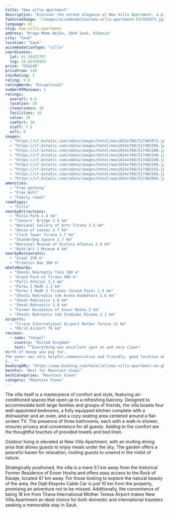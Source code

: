 ```yaml
---
title: "New villa apartment"
description: "Discover the serene elegance of New Villa Apartment, a premier destination located just a short drive from the heart of Sauk, 6 km away from the bustling Skanderbeg Square."
featuredImage: "/images/accommodation/new-villa-apartment-517401973.jpg"
language: en
slug: new-villa-apartment
address: "Rruga Memo Bejko, 1044 Sauk, Albania"
city: "Sauk"
location: "Sauk"
accommodationType: "villa"
coordinates:
  lat: 41.30422797
  lng: 19.82769363
price: "US$149"
priceFrom: 149
starRating: 3
rating: 9.6
ratingWords: "Exceptional"
numberOfReviews: 1
ratings:
  overall: 9.6
  location: 10
  cleanliness: 10
  facilities: 10
  value: 10
  comfort: 10
  staff: 7.5
  wifi: 0
images:
  - "https://cf.bstatic.com/xdata/images/hotel/max1024x768/517401973.jpg?k=e60862bc7188d7e92d1e72d6db5c8640dc09b76bfcbe86a69c2f7bf1b0b784ca&o=&hp=1"
  - "https://cf.bstatic.com/xdata/images/hotel/max1024x768/517402305.jpg?k=78b92526fc35439dcc36a113756a3741c8735f8413328e79cbd548e82f2c00ae&o=&hp=1"
  - "https://cf.bstatic.com/xdata/images/hotel/max1024x768/517402188.jpg?k=a69609b1e6c0d7ae05d1523bf7c32658fc7251a786d2b14094fd32ce052dc1fd&o=&hp=1"
  - "https://cf.bstatic.com/xdata/images/hotel/max1024x768/517402148.jpg?k=ef135ede2761dbf987cdc3b1c8cda991cddee8d27561f50212ac7074385375fe&o=&hp=1"
  - "https://cf.bstatic.com/xdata/images/hotel/max1024x768/517402249.jpg?k=ed3a206ac6826491d4149229a2f85b8de3b5dbcaca24168e93306b00ad2b5224&o=&hp=1"
  - "https://cf.bstatic.com/xdata/images/hotel/max1024x768/517402109.jpg?k=dcf2f6711ec953ce861c19d45cac297745e25ffac13e8b55af73ca64096e60d2&o=&hp=1"
  - "https://cf.bstatic.com/xdata/images/hotel/max1024x768/517402153.jpg?k=4cfa0eb1caf93df93d2eb230145dfcf81baf885a9105a5ccd6e75cee7a2339f7&o=&hp=1"
  - "https://cf.bstatic.com/xdata/images/hotel/max1024x768/517402166.jpg?k=5929f6cf8b0e849bf9e531b696f50588078ad2131955891352f49126bc79100e&o=&hp=1"
  - "https://cf.bstatic.com/xdata/images/hotel/max1024x768/517402093.jpg?k=19a6a626409199815409e4eeb5d560583e45a86eac6f1585ff300d38f75689b0&o=&hp=1"
amenities:
  - "Free parking"
  - "Free WiFi"
  - "Family rooms"
roomTypes:
  - "Villa"
nearbyAttractions:
  - "Rinia Park 2.4 km"
  - "Tanners' Bridge 2.5 km"
  - "National Gallery of Arts Tirana 2.5 km"
  - "House of Leaves 2.7 km"
  - "Clock Tower Tirana 2.7 km"
  - "Skanderbeg Square 2.7 km"
  - "National Museum of History Albania 2.9 km"
  - "Bunk'Art 1 Museum 6 km"
nearbyRestaurants:
  - "Graal 250 m"
  - "Primitiv Bae 300 m"
whatsNearby:
  - "Sheshi Rekreativ Tika 300 m"
  - "Grand Park of Tirana 900 m"
  - "Pylli Orbital 1.1 km"
  - "Parku I Madh 1.3 km"
  - "Parku I Madh I Tiranës (Grand Park) 1.5 km"
  - "Sheshi Rekreativ tek Arena Kombëtare 1.6 km"
  - "Shesh Rekreativ 1.8 km"
  - "Shesh Rekreativ 1.8 km"
  - "Former Residence of Enver Hoxha 2 km"
  - "Sheshi Rekreativ tek Stadiumi Dinamo 2.1 km"
airports:
  - "Tirana International Airport Mother Teresa 13 km"
  - "Ohrid Airport 78 km"
reviews:
  - name: "Vangel"
    country: "United Kingdom"
    text: "“Everything was excellent spot on and very clean!
Worth of money you pay for.
The owner was very helpful,communicative and friendly, good location where you get to see the ground park of Tirana with beautiful lake around and so much more!
I...”"
bookingURL: "https://www.booking.com/hotel/al/new-villa-apartment.en-gb.html?aid=8035640"
bestFor: "Best for Mountain Views"
bestCategories: "Mountain Views"
category: "Mountain Views"
---
```


The villa itself is a masterpiece of comfort and style, featuring air-conditioned spaces that open up to a refreshing balcony. Designed to accommodate both large families and groups of friends, the villa boasts four well-appointed bedrooms, a fully equipped kitchen complete with a dishwasher and an oven, and a cozy seating area centered around a flat-screen TV. The presence of three bathrooms, each with a walk-in shower, ensures privacy and convenience for all guests. Adding to the comfort are the thoughtful touches of provided towels and bed linen.

Outdoor living is elevated at New Villa Apartment, with an inviting dining area that allows guests to enjoy meals under the sky. The garden offers a peaceful haven for relaxation, inviting guests to unwind in the midst of nature.

Strategically positioned, the villa is a mere 5.1 km away from the historical Former Residence of Enver Hoxha and offers easy access to the Rock of Kavaje, located 47 km away. For those looking to explore the natural beauty of the area, the Dajti Ekspres Cable Car is just 10 km from the property, promising an adventure not to be missed. Additionally, the convenience of being 18 km from Tirana International Mother Teresa Airport makes New Villa Apartment an ideal choice for both domestic and international travelers seeking a memorable stay in Sauk.